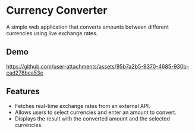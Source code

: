 # Currency Converter

A simple web application that converts amounts between different currencies using live exchange rates.

## Demo
https://github.com/user-attachments/assets/95b7a2b5-9370-4685-930b-cad278bea53e
## Features

- Fetches real-time exchange rates from an external API.
- Allows users to select currencies and enter an amount to convert.
- Displays the result with the converted amount and the selected currencies.

